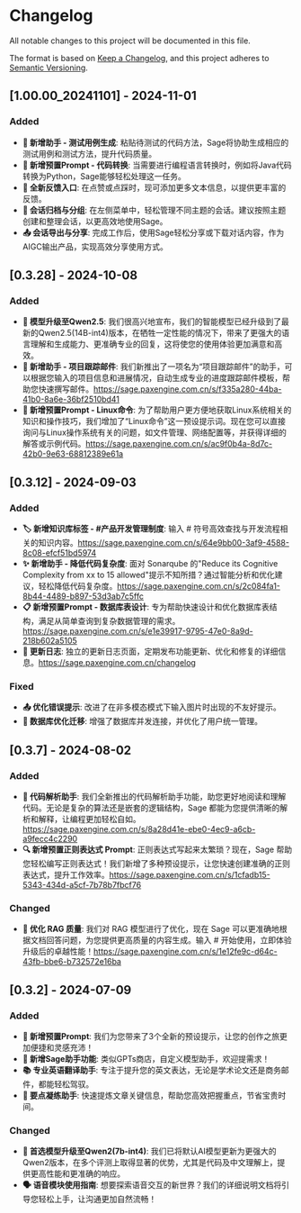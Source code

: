 # Changelog

All notable changes to this project will be documented in this file.

The format is based on [Keep a Changelog](https://keepachangelog.com/en/1.1.0/),
and this project adheres to [Semantic Versioning](https://semver.org/spec/v2.0.0.html).

## [1.00.00_20241101] - 2024-11-01

### Added

- **🧪 新增助手 - 测试用例生成**: 粘贴待测试的代码方法，Sage将协助生成相应的测试用例和测试方法，提升代码质量。
- **🔄 新增预置Prompt - 代码转换**: 当需要进行编程语言转换时，例如将Java代码转换为Python，Sage能够轻松处理这一任务。
- **📩 全新反馈入口**: 在点赞或点踩时，现可添加更多文本信息，以提供更丰富的反馈。
- **📂 会话归档与分组**: 在左侧菜单中，轻松管理不同主题的会话。建议按照主题创建和整理会话，以更高效地使用Sage。
- **📤 会话导出与分享**: 完成工作后，使用Sage轻松分享或下载对话内容，作为AIGC输出产品，实现高效分享使用方式。


## [0.3.28] - 2024-10-08

### Added

- **🚀 模型升级至Qwen2.5**: 我们很高兴地宣布，我们的智能模型已经升级到了最新的Qwen2.5(14B-int4)版本，在牺牲一定性能的情况下，带来了更强大的语言理解和生成能力、更准确专业的回复，这将使您的使用体验更加满意和高效。
- **📧 新增助手 - 项目跟踪邮件**: 我们新推出了一项名为“项目跟踪邮件”的助手，可以根据您输入的项目信息和进展情况，自动生成专业的进度跟踪邮件模板，帮助您快速撰写邮件。<https://sage.paxengine.com.cn/s/f335a280-44ba-41b0-8a6e-36bf2510bd41>
- **🐧 新增预置Prompt - Linux命令**: 为了帮助用户更方便地获取Linux系统相关的知识和操作技巧，我们增加了“Linux命令”这一预设提示词。现在您可以直接询问与Linux操作系统有关的问题，如文件管理、网络配置等，并获得详细的解答或示例代码。<https://sage.paxengine.com.cn/s/ac9f0b4a-8d7c-42b0-9e63-68812389e61a>


## [0.3.12] - 2024-09-03

### Added

- **🏷️ 新增知识库标签 - #产品开发管理制度**: 输入 # 符号高效查找与开发流程相关的知识内容。<https://sage.paxengine.com.cn/s/64e9bb00-3af9-4588-8c08-efcf51bd5974>
- **✨ 新增助手 - 降低代码复杂度**: 面对 Sonarqube 的"Reduce its Cognitive Complexity from xx to 15 allowed"提示不知所措？通过智能分析和优化建议，轻松降低代码复杂度。<https://sage.paxengine.com.cn/s/2c084fa1-8b44-4489-b897-53d3ab7c5ffc>
- **📋 新增预置Prompt - 数据库表设计**: 专为帮助快速设计和优化数据库表结构，满足从简单查询到复杂数据管理的需求。<https://sage.paxengine.com.cn/s/e1e39917-9795-47e0-8a9d-218b602a5105>
- **📝 更新日志**: 独立的更新日志页面，定期发布功能更新、优化和修复的详细信息。<https://sage.paxengine.com.cn/changelog>

### Fixed
- **📤 优化错误提示**: 改进了在非多模态模式下输入图片时出现的不友好提示。
- **🚀 数据库优化迁移**: 增强了数据库并发连接，并优化了用户统一管理。

## [0.3.7] - 2024-08-02

### Added

- **🌟 代码解析助手**: 我们全新推出的代码解析助手功能，助您更好地阅读和理解代码。无论是复杂的算法还是嵌套的逻辑结构，Sage 都能为您提供清晰的解析和解释，让编程更加轻松自如。<https://sage.paxengine.com.cn/s/8a28d41e-ebe0-4ec9-a6cb-a9fecc4c2290>
- **🔍 新增预置正则表达式 Prompt**: 正则表达式写起来太繁琐？现在，Sage 帮助您轻松编写正则表达式！我们新增了多种预设提示，让您快速创建准确的正则表达式，提升工作效率。<https://sage.paxengine.com.cn/s/1cfadb15-5343-434d-a5cf-7b78b7fbcf76>

### Changed

- **🚀 优化 RAG 质量**: 我们对 RAG 模型进行了优化，现在 Sage 可以更准确地根据文档回答问题，为您提供更高质量的内容生成。输入 # 开始使用，立即体验升级后的卓越性能！<https://sage.paxengine.com.cn/s/1e12fe9c-d64c-43fb-bbe6-b732572e16ba>

## [0.3.2] - 2024-07-09

### Added

- **🌟 新增预置Prompt**: 我们为您带来了3个全新的预设提示，让您的创作之旅更加便捷和灵感充沛！
- **🤖 新增Sage助手功能**: 类似GPTs商店，自定义模型助手，欢迎提需求！
- **📚 专业英语翻译助手**: 专注于提升您的英文表达，无论是学术论文还是商务邮件，都能轻松驾驭。
- **📝 要点凝练助手**: 快速提炼文章关键信息，帮助您高效把握重点，节省宝贵时间。

### Changed

- **🚀 首选模型升级至Qwen2(7b-int4)**: 我们已将默认AI模型更新为更强大的Qwen2版本，在多个评测上取得显著的优势，尤其是代码及中文理解上，提供更高性能和更准确的响应。
- **🗣 语音模块使用指南**: 想要探索语音交互的新世界？我们的详细说明文档将引导您轻松上手，让沟通更加自然流畅！